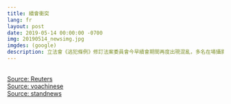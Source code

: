 ```yaml
---
title: 續會衝突
lang: fr
layout: post
date: 2019-05-14 00:00:00 -0700
img: 20190514_newsimg.jpg
imgdes: (google)
description: 立法會《逃犯條例》修訂法案委員會今早續會期間再度出現混亂，多名在場攝影記者稱，其間遭立法會保安人員阻撓採訪及拉扯。，反對派用暴力手段阻止法案委員會開會
---
```


<br>[Source: Reuters](https://www.reuters.com/article/us-hongkong-politics-extradition/hong-kong-lawmakers-clash-over-what-democrats-call-evil-extradition-bill-idUSKCN1SK12D)
<br>[Source: voachinese](https://www.voachinese.com/a/fugitive-law-went-nowhere-20190514/4916379.html)
<br>[Source: standnews](https://thestandnews.com/politics/%E8%A8%98%E5%8D%94-%E5%B0%8D%E7%AB%8B%E6%9C%83%E4%BF%9D%E5%AE%89%E9%98%BB%E7%A4%99%E6%8E%A1%E8%A8%AA%E6%84%9F%E9%81%BA%E6%86%BE-%E4%BF%83%E6%A2%81%E5%90%9B%E5%BD%A5%E6%BE%84%E6%B8%85%E7%AB%8B%E5%A0%B4/)